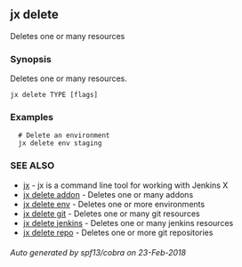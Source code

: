 ## jx delete

Deletes one or many resources

### Synopsis


Deletes one or many resources.

```
jx delete TYPE [flags]
```

### Examples

```
  # Delete an environment
  jx delete env staging
```

### SEE ALSO
* [jx](jx.md)	 - jx is a command line tool for working with Jenkins X
* [jx delete addon](jx_delete_addon.md)	 - Deletes one or many addons
* [jx delete env](jx_delete_env.md)	 - Deletes one or more environments
* [jx delete git](jx_delete_git.md)	 - Deletes one or many git resources
* [jx delete jenkins](jx_delete_jenkins.md)	 - Deletes one or many jenkins resources
* [jx delete repo](jx_delete_repo.md)	 - Deletes one or more git repositories

###### Auto generated by spf13/cobra on 23-Feb-2018

